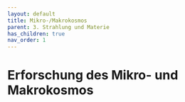 ```yaml
---
layout: default
title: Mikro-/Makrokosmos
parent: 3. Strahlung und Materie
has_children: true
nav_order: 1
---
```


# Erforschung des Mikro- und Makrokosmos
